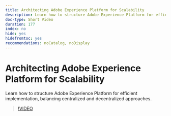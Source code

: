 ```yaml
---
title: Architecting Adobe Experience Platform for Scalability
description: Learn how to structure Adobe Experience Platform for efficient implementation, balancing centralized and decentralized approaches.
doc-type: Short Video
duration: 177
index: no
hide: yes
hidefromtoc: yes
recommendations: noCatalog, noDisplay
---
```


# Architecting Adobe Experience Platform for Scalability

Learn how to structure Adobe Experience Platform for efficient implementation, balancing centralized and decentralized approaches.

<!-- 62_S601_3442532_176_architecting-adobe-experience-platform-for-scalability -->
>[!VIDEO](https://video.tv.adobe.com/v/3458321/?learn=on&enablevpops=true)
